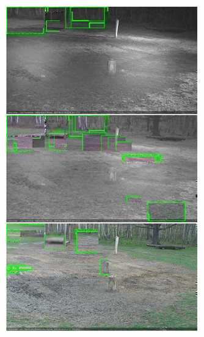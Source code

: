 ![20200428-040129-043131](in2/20200428/20200428-040129-043131_0_.jpg)
![20200428-043138-050140](in2/20200428/20200428-043138-050140_0_.jpg)
![20200428-063213-070218](in2/20200428/20200428-063213-070218_0_.jpg)
